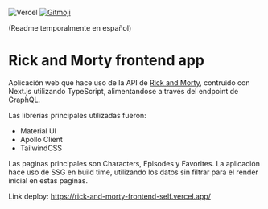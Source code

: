 ![Vercel](https://vercelbadge.vercel.app/api/Lea23VC/rick-and-morty-frontend) <a href="https://gitmoji.dev">
  <img src="https://img.shields.io/badge/gitmoji-%20😜%20😍-FFDD67.svg?style=flat-square" alt="Gitmoji">
</a> 



(Readme temporalmente en español)

# Rick and Morty frontend app

Aplicación web que hace uso de la API de [Rick and Morty](https://rickandmortyapi.com), contruido con Next.js utilizando TypeScript, alimentandose a través del endpoint de GraphQL.

Las librerías principales utilizadas fueron:

- Material UI
- Apollo Client
- TailwindCSS

Las paginas principales son Characters, Episodes y Favorites. La aplicación hace uso de SSG en build time, utilizando los datos sin filtrar para el render inicial en estas paginas.


Link deploy: https://rick-and-morty-frontend-self.vercel.app/